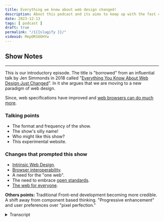 ```yaml
---
title: Everything we knew about web design changed!
description: About this podcast and its aims to keep up with the fast changing web platform.
date: 2023-12-13
tags: [ podcast ]
draft: true
permalink: "/1{{slugify }}/"
videoid: MepORS6OHYw
---
```


## Show Notes
----------

This is our introductory episode. The title is "borrowed" from an influential talk by Jen Simmonds in 2018 called "[Everything You Know About Web Design Just Changed](https://talks.jensimmons.com/GdnO62)". In it she argues that we are moving to a new paradigm of web design.

Since, web specifications have improved and [web browsers can do much more](https://developer.chrome.com/blog/whats-new-css-ui-2023/).

### Talking points

*   The format and frequency of the show.
*   The show's silly name!
*   Who might like this show?
*   This experimental website.

### Changes that prompted this show

*   [Intrinsic Web Design](https://talks.jensimmons.com/GdnO62).
*   [Browser interoperability](https://wpt.fyi/interop-2022?stable).
*   A need for the "one web".
*   The need to embrace [open standards](https://www.w3.org/standards/).
*   [The web for everyone](https://www.w3.org/WAI/fundamentals/accessibility-intro/).

**Others points:** Traditional Front-end development becoming more credible. A shift away from component based thinking. "Progressive enhancement" and user preferences over "pixel perfection."


<details>
<summary>Transcript</summary>

\[00:00:05\] **David Waumsley**: Hello and welcome to the first episode of a new show on modern front end web design. It’s a discussion show, but one where we’ll also be sharing the practical applications of our chats. And to do this, we’ll be live developing the no script. Show website. It’s bare bones as we record this, but we’ll be constantly changing and experimenting with it as part of the show.

And before we introduce ourselves, hello Nathan. I thought I’d quickly summarize the purpose of the show and the hint is in the episode’s title, which is borrowed from a talk by. Jen Simmons and it goes back to 2018 and it’s called Everything You Know About Web Design Just changed. And in it she argues that we’re standing at the threshold of an entirely new era in digital design.

And since then, it’s become more of a reality with a much more improved spec from the W three C, the Worldwide Web Consortium. Great advances in what web browsers can do for us. So we thought it was probably time that we dug into this. And to do that justice, we’re going to put aside web building frameworks and platforms because the impact of what’s going on now will be felt there later and directly concentrate on what’s coming from the.

As early adopters, both of us of low-code page builders, we’ve become quite detached from this. So we are very much going back to school with this, but it’s not coming out of a deep desire to be coding experts. It’s really the tantalizing prospect that we might be able to do a better job with less code.

Use what we’ve learned, the foundations of this knowledge to employ how we use our tools appropriately. So that’s enough for me. Nathan, how are you? I’m

\[00:02:03\] **Nathan Wrigley:** good, thank you. I’m Nathan Wrigley. I have been working with David on WordPress podcast for years and years now, but I think I’ll just give a little bit of my backstory.

So I began. Working with the web, I think it was very, late 1990, so 19 99, 19 98, something like that. But back in that time, anybody was really with 10 minutes. If you put your nose into a book for 10 minutes, you could probably be as good as almost anybody else. It was really the very beginnings and I was learning.

About how to put up webpages just purely for my own interest, and discovered that there were pieces of software out there which could handle building webpages and putting the assets into the correct folders. Things like Microsoft Front Page and what have you. And I really got into it on a deep level and OB kind of obsessed about it and kept learning, but there wasn’t a lot to learn except.

Frustration essentially, because back in the day it was all tables based layouts. And if you wanted to mimic something like a magazine layout, which is at that time, what everybody was trying to achieve, there really wasn’t the idea of, okay, the web is its own thing. It was what we’re trying to produce magazines online.

That was really hard to do. So it became very frustrating and then CSS came along and I started to learn that. And then a bit of serendipity. A friend of mine needed a website, so I helped them with that and. had this intuition that, maybe there’s a, maybe there’s a job in this. And sure enough, there was, back in those days, because it was a level playing field, there were no offices where you could go and meet web designers.

There were no web pages, showing off the, portfolio of work that you’d done in the past. I was as good as almost anybody else, those days of long since gone. But I was able to picture myself and in my local community. Became one of the people that did this work. So I’ve been using, those skills for years and years.

Then I discovered CMSs. Drupal Magento and then finally WordPress, which I settled on and started to use that, and that’s where I’ve settled and stayed since probably about 2015. Something along those lines. Very happy with WordPress. I will be continuing to use it, but David spotted that there was a shift and a lot of the things that.

We once would have found very, difficult to implement without complicated knowledge of things like JavaScript have been moved over into the CSS spec, or are going to be moved over into the CSS spec. And the options and the possibilities of CSS are gonna be amazing in the future. So we’re trying to make that the focus of this podcast just examining what’s coming, what we know thus far.

I have to say that my knowledge is pretty poor. I. I have let myself become very de-skilled because of platforms like WordPress and the amazing page builders that they provide. So I have let my knowledge stagnate and I’m probably stuck in 2018 or something like that. Things have moved on and I felt that I needed to upskill, and luckily David’s here with his Cape superhero David,

\[00:05:21\] **David Waumsley**  to save the

\[00:05:21\] **Nathan Wrigley:** day, and he’s gonna be teaching me, along the way, and hopefully at some point I’ll be able to teach him a thing or two as well.

\[00:05:28\] **David Waumsley:** Yeah, if only that was the case. Really this show is both of us on a journey of learning. I’ve got a few months ahead of you, so I’ll just give my backstory quickly ’cause it’s very similar to yours. about 2005 I started, playing around with this. ’cause I thought the web seemed very exciting and I.

Got books the same on HTML and CSOs and built, some sites for some friends and family. Then I discovered WordPress in 2007, so a long time I’ve been with that and I really only used that to help me in my work. I had a remote team and it was great for communication with those. About 2012, I took a career break from that, went traveling and an old friend of mine from school was, a web designer, needed some help with WordPress.

She asked me could I help. This was a big job. I got involved in that and then started working on all the other things, didn’t go back to the uk, and I’ve been doing this since with WordPress and then getting into the page builders, and then it’s only recently. since she packed in what she was doing and I’ve got more of my own clients, I’ve realized that most of mine just actually don’t use their builder or got into trouble with ’em or something like that.

So mostly I thought, in their case, I don’t really need to do that. I really should be able to go back and just do it with the HTML and CSS. So that’s what I’ve been doing. So I’ve got a few months on you, but not that much really in terms of catching up. But so much has happened that it’s, Worthy of a show. We think so, yeah. That’s where we’re at. And we’ve got a third guest, haven’t we? we do, we have a third

\[00:06:58\] **Nathan Wrigley:** guest. the third guest is gonna be joining us on most of the episodes, I imagine. And the third guest is. A website. The third guest is the no script show website. That’s a URL no script show.

And, I should probably just point out at this point that if you are looking, at the video, all of this will be obvious. But if you are listening to this on audio, we are recording this. As a video and as audio, and there’ll be a YouTube channel where we’ll put things. So we’ll try to make sure that the audio satisfies all of the requirements and we’ll try to explain things, in words as well as visually.

But if there is something that we say, which you think, oh, I would like to see that. Then no script show will be the website, I’m sure at various points. We’ll clumsily, say something that’s on the screen and forget to point out exactly what it means to the audio listeners, but hopefully you’ll be able to find it, equally on audio and a video.

And what’s the point of this? It looks like a pretty, pretty bare bones website at the moment.

\[00:08:05\] **David Waumsley:** Yeah, it is. And that’s intentional. we thought about this after we did the show that it might be best to demonstrate it because as we know with the podcast that you are still reading there, your site has had to change over time.

We thought, we’ll start with something as simple as you possibly can make it, and then we can use this as we learn or explain what we’ve been learning over the time. We can actually put that to practical applications and show it on the site. And maybe, I think when it goes to diving into some of the code, which I’ll.

Take responsibility for, I can do some separate videos perhaps on my own channel, which we can connect to, which will just go into that if anybody wants to get into it. But largely I think it’s just there so we can demonstrate, decisions that we might make about a website in real time, if you like.

So that’s the idea. With that, we may even, I think, because we’ve both got that WordPress thing and I’m still working with it as a sort of CMS to help me build the sites and organize code, we could go off in that direction where, so with that. We’ll get, so we can have global areas like headers and footers in that and manage that kind of stuff.

But the idea of this show is to try and keep it. So whatever we talk about could equally be true if you were using a static site generator like Astro or something like that. So we’re gonna keep the focus on the. The more code side of stuff, although, the aim of this one isn’t really not, we don’t wanna exclude anybody who doesn’t really wanna touch code.

I think we’re heading into a new direction where just knowing what’s going on in code is useful. Even if hand that over to a builder, it might be useful to have the background Yeah, so

\[00:09:39\] **Nathan Wrigley:** we’ll, see how, this website progresses, but I think the intention really is that what we’re talking about in each episode may very well get reflected almost immediately onto the website.

So I can’t say what that’ll be because we haven’t planned that far into the future. But let’s say that we talk about particular thing. The intention is that thing will get displayed on the website soon after the podcast episode is released. It may well be that we put show notes or things on that website as well, and who knows, we may have some sort of way back machine type.

Feature where you can look at screenshots of how it was in the past. And if you go to screenshot one, I guess you’ll be looking at what we’ve got today, which is really what we’re looking at today, is a website which you could have built in 1998. It’s images and text and it’s, really bare

\[00:10:27\] **David Waumsley"** bones, isn’t it?

Yeah, so I think your archive is a good thing. I think we’ll do that with this when we make a next change, we’ll, put it somewhere so someone can look at it, and I, can imagine over time that we’ll run out of things that we can do with this site for one particular purpose, and we might just start to explore other things, which we’ve, done together.

In another podcast, we did a whole series looking at somebody. And how they might build their site. That’s, so we might do this more practically with this. So yeah, let’s talk a little bit more about then the, format of the show where we intend to go with it. Okay. I, there’s not much to say ’cause you actually covered the fact that it’s going in two forms and that I might do some other videos.

I think frequency of the show, we’re going to just keep that. Wide open. We’re going to do ’em as we want for, so we don’t burden ourselves. But also for me, I think for the quality, if we’re, going to try and. Cover the stuff that we’re gonna cover now, which is big changes there when we’re probably gonna need to represent the experts properly.

And that means catching up as we’re learning. So it might take a bit of time between various episodes. I think so, yeah. We’ll keep on loose

\[00:11:40\] **Nathan Wrigley:** Podcast episodes that both of us have recorded so far have been on a real regular cadence, but we decided just for the. The purposes of this podcast that it, will come out when it comes out.

So if we don’t do an episode for several weeks, that doesn’t mean it’s gone away. Keep it in your. Podcast player of choice, but it will come round at some point when we manage to get around to doing an episode. I think the intention right at the beginning is to get a few recorded so that they will have a regular cadence.

Sure. Because obviously we have, more inspiration at this point, but, we’ll, see how this goes. So that’s in terms of the frequency, but why the name, why no script show. That’s on you, David.

\[00:12:21\] **David Waumsley:**  you too. we did have some fun with some names there, but, it’s a kind of pun, isn’t it?

Because of the fact that we generally, as you’ll see, I mean as you scroll down for the YouTube people, you’ll see that we’ve got some show notes there, and that’s basically, I. We’re going off. We have no script. We just have a bunch of bullet points, and we hope that we get to the end with something sensible.

But also, it’s a bit of a pun, and it’s not hating on JavaScript, but it’s also using the tag no script where you don’t want, for people who are not running JavaScript. and the thing behind that is that a lot of what’s coming to CSS means that you don’t need so much JavaScript. So hopefully if you’re doing the kind of job stuff.

I will do, maybe less so with you, Nathan, but mostly just like front end stuff. I probably don’t need JavaScript, so it’s just a bit of fun on that really. yeah.

\[00:13:15\] **Nathan Wrigley:** And obviously as we’ve said, the website is gonna be experimental. It’s gonna be in Fluxx, so if it looks really good one week, but terrible, the next, it’s by design.

\[00:13:24\] **David Waumsley:** Yeah. Yeah. It’s fine design.

\[00:13:27\] **Nathan Wrigley:** so who’s, the intended audience for this then? I should probably say, we’re gonna put this into the WP Bills, which is the podcast David and I have done for many years. We’re gonna put it into that feed as well. hello to those listeners. are we trying to capture some of those?

Is there an intention that maybe some people that have been using CMSs might be interested in this as well? Yeah, I think

\[00:13:49\] **David Waumsley:** the idea is just to talk about the change in fundamentals of the web. So you know, it should in theory, be relevant to anybody, whatever platform they’re using. And I think still relevant, even if you are using a no code solution.

I think just to know what is there, I think. That might help you make informed decisions about what tools you’re going to use and how you’re going to use ’em, whether you need to use ’em in all situations. So I think it, we’re aiming for everybody, but, and maybe mostly it might be for people who are.

freelancers just starting out who, you know suddenly, which route do you go? Do you go WordPress route, do you go JavaScript, react route? Do you go HTML or CSS? It’s quite hard, so we are taking one side of that, but I think we’ll balance it out and, but I think who it doesn’t suit or won’t suit is going to be the people to do more.

Complex backend apps, stuff with JavaScript libraries and working in large teams because we have no experience of that and we’re not gonna cover that stuff. So probably exclude those people. I

\[00:14:50\] **Nathan Wrigley:** think another audience, which you alluded to would be that the, person that I am, which is the person that’s used a bunch of tools.

But is still interested in what you can do just with a text editor, basically. Yeah. So if you’ve been using a particular, let’s say, page builder or online software, SaaS software that’s enabled you to throw pages and things like that together with point and click interfaces, but you’re curious as to how all that is underpinned and what the technologies are behind it.

then this hopefully will keep you up to date with some of those bits and pieces. And yeah, if you’re just curious about the web in general, you never know. Yeah, we might stray into more slightly opaque topics as well. So I think that’s who it’s for. Then we’re gonna move on to, why, what was the, what were the things in the web, industry going on behind the scenes that made this show as, an idea in your head?

What prompted you to come up with this? Yeah, so

\[00:15:51\] **David Waumsley:**  it is all of these changes, which we’ll talk about more in the next couple of episodes. I think we’ll talk about some of the leading voices if you like, but, a big one is browser interoperability. The idea that the big players now who make our browsers have for the first time, come together.

Couple of years to decide what spec they’re introducing and they been working with css. We’ve got more stuff than we’ve ever had, in a couple of years. It’s speeded up faster than I think, probably the last 20 years in the web, because in the early days it used to be a case that the, web spec was a kind of vague thing, leaving the browsers to go and do.

Their own interpretation of it, and then they’re competing to be the better browser. We get the browser war, but now that’s come to an end. So that’s a huge shift I think. And we’re seeing so much in terms of layout, really exciting stuff that needed JavaScript animation and kind of popups and.

Transitions between pages that you would need some big something like React or something to do. that’s massive there.

\[00:17:07\] **Nathan Wrigley:** I think it’s really, I. Possibly something that you missed. If you’ve only been working on the web for a few years, you, probably didn’t really realize that there was this period of time in which the browsers really fought against each other.

they did. They implemented things in entirely different ways, meaning that websites that you built were a much more frustrating experience than they are now. Because you would have something which would look different depending on the browser that it was viewed in. And so you had to go through all of these hoops that you had to jump through to make it look the same in Firefox and Internet Explorer as was, and Safari and so on.

And now those problems have largely gone away. And it’s for the benefit of everybody really, that these, large browser vendors. So you mentioned, Google and Microsoft and Mozilla and all of that. All of these. These organizations are talking to each other because, it just makes sense for, people designing websites, but it also makes sense for people consuming websites because we can do better things more quickly.

And I think that’s the bit that I missed is because these companies are talking to each other and because these vendors are communicating with each other, the pace of change has really picked up in, yeah, in the last few years. And I missed that. I missed that whole cycle of all the different pieces that have been, made possible.

And that’s the excitement for me about this. So we’re gonna explore what you may have missed. you may not even have known because you just let your tool do the

\[00:18:38\] **David Waumsley:** work for you. Yeah. And I, it’s partly the w three’s fault for not having very clear specification, but now you’ve got all the browser vendors in with the invited experts really, and it’s one of those systems that they have where unless everybody’s happy, it doesn’t go forward.

It doesn’t go into the specs. So you’ve got, the global best minds out there. All looking at problems that could be created by adding something to CSS. So there’s, I don’t think there’s ever been a time like that. So at 30 years old, the web suddenly become very adult and things are happening quickly.

But yeah. The next point we’ve got on there is, oh, I’ve gone out of order, but it’s intrinsic design really, which we mentioned before, which is. it’s not easy to sum up. Do you, have an idea, Nathan, of how that could be summed up in a few words? No. No, I

\[00:19:31\] **Nathan Wrigley:** really don’t, and I’m, keen not to stumble into sort of getting that wrong, but if you haven’t noticed, there is a trend.

there’s always trends. There’s always a. A kind of moniker of what, is current in the web, so it, may have been responsive web design for a period of time. We’re now moving into a period of intrinsic web design. I’ve noticed in the WordPress space that we’ve been both very much involved in that.

This word seems to be. Popping out more and more. the tool that we’ve got is built with intrinsic web design in place. And I guess it’s, just cribbing from the show notes. It’s a reaction to the, mobile web, and the fact that there are, there really isn’t any sensible set of defaults for what.

the screen size or the dimensions are that your viewers will be looking at your website. And so for a long period of time, it was a desktop, it was a tablet, it was a mobile, and those three things fitted really well. And you could have queries, media queries as they’re called in CSS, so that if it’s a mobile will show this.

If it’s a desktop, we’ll show this. And I think it’s trying to bridge the gap. To the point where, we have no idea what people are gonna be looking on. It could be any shape or size, and so it’s more about that we don’t care. Yeah. We’re agnostic to the size of it. We’ll show it beautifully, whatever size, and obviously that requires a little bit of backend engineering to make it work rather than three break points.

You need some technology to say, okay, we don’t care what it is, it’s gonna show beautifully and it’s gonna show fluidly. De no matter what size or shape of device you’re using. Yeah. Would you

\[00:21:11\] **David Waumsley:** say that’s about right? Yeah, I think we’ll do an, we will do an episode actually on this one, and particularly look over Jen Simmons talk, which is now, things have moved on since she made that one.

for her, it’s, she just felt it was coming into this new age. All of this new stuff had come to CSS, particularly for her CSS grid, where you could, as a designer. Suddenly realized that you could use white space, you can move stuff around. You can have things be very fluid in a way. And for her as a designer side of it, she’s, looking at the fact there’s always been this bit of a compromise between things looking pretty and great and reflecting a brand I.

And on the other side, making sure that this is good, usable, reusable, readable code that’s accessible for everybody. And there’s been this compromise. You can’t have both. And she thinks now together, we can have this fluid thing that will adapt and, it deserves its own name whether we choose to take it.

It’s really, I think she mentions it in her talk on it. she could have easily called it, responsive design, but a bit better You. being a adaptive to the that, so that’s definitely, I think this is a, people say it, as you mentioned, I was just listening to, one of the lead developers of WordPress talk about it and how they need to.

Put that into WordPress and think about it. In fact, it holds back certain things that they might do because they need to accommodate and think of the future. So yeah, it’d be good looking at that. and I guess

\[00:22:40\] **Nathan Wrigley:** getting back to the browser piece, the, fact is that the browser can really handle a lot of the heavy lifting of, let’s just call it the math.

That’s going on in the background in order to compute what needs to be done at any particular moment. Yeah. And so the advances in the backend of the browser enable this to happen. And you’ve, it’s not in our show notes, but there was a lovely quote somewhere about actually, maybe it was Jen Simmons that said it, browsers are quite good at maths, so let’s let, or rather, computers are quite good at math, so why don’t we offload all of that stuff to the browser to handle on the fly.

And our experiences will be. broadly better. So yeah, intrinsic web design, that’s the bus that we’re all on at the moment. Whether or not there’ll be another bus just around the corner coming that we’ve got to hop on, but the least at the beginning of this podcast, that’s, that’s what, that’s the bandwagon we’re on.

\[00:23:31\] **David Waumsley:** Yeah, exactly. And I’ve put down here I’m probably misusing the term, I’ve heard Jeremy Ke mention this, who’s a, kind of big player on talking about the web. He’s written a lot of books and, UK guy. but, just that recently, I, feel there’s a sort of sense that because everybody’s invested in making sure that the web platform, HTML and CMS.

is what everybody’s using. That’s the idea of the W three C is that it is the web for everybody, for everything as well. That it’s the thing that’s powering all the kind of different devices, not just the websites we build, but the apps and even TV and all that kind of other medium. So there has been a sort of splintering offers in the time, and I think we see that.

Going on. There was a bit of a cold war, if you like, going on. When there was flash and there was web standards, again with Jen Simmers again wouldn’t like it because the flash would’ve given of the pretties and the animation and the web standards would be boring, but more usable. And I think there’s a need to bring that back together.

That’s what’s making, I think the spec get looked at. Even HTML and stuff like that, because everybody’s reinvested in this, and to a certain degree, there’s been a lot splitting up between. what people do, what are frontend developers suddenly split along the lines because everybody, because there was improvements there, went to the JavaScript route.

So now a lot of people went to the single, page application route, which is entirely different. So we’ve got the split. So I feel there’s a, the sense where it’s a, shifting back where you might just wanna start with your h html because that’s, there’s no web without html and there’s no styling without CSS.

It. These two have a hundred percent share of the market. So the other thing’s always. addition. So I can see that moving. that’s another reason for the show to just see that kind of shift. it’s always happening, isn’t it? All the time through the web. Yeah. And the need, oh, sorry.

You carry on. No, I was gonna say about, I. Just bound in with that is that it’s, really the same point. It is just about following the standards and, stuff and getting back to that because there is we’ll talk about this I think later, but the really, the web’s been a series of hacks where we’ve all done our own things.

That’s why we’ve needed more JavaScript because the CSS hasn’t given us what we need. And, it does feel like we’re reaching a point now where. Wow, this is great. Almost everything that you would need to at least do layouts at the moment are much more stuff is there and it’s fully documented and it’s a standard of which we all agree by, which has so many people who can veto it that at any point, and it’s the way the browsers are going, that it’s time to embrace those open standards, start to get to the idea that there is this fully documented, even the meetings are documented that we can look to, and I think that’s good for us if we are doing it professionally, which isn’t, this podcast isn’t intended.

Definitely for people who are freelancers. It could be anybody, but I think, if you are doing it for that, it can give you credibility if you have documentation that you look to. yeah. It’s

\[00:26:40\] **Nathan Wrigley:** interesting because you may. You may view the evolution of the web, as a splintering, but I guess it, it, has to splinter in order for it to move forward.

flash came along and honestly, it was the best thing ever when it happened. I know that people hated it and, there were obvious problems with, for example, on mobile phones. It was a complete disaster, but it

\[00:27:04\] **David Waumsley:** showed.

\[00:27:05\] **Nathan Wrigley:** What could be done. And so it made us all aware, we want things to be able to move around.

We want things to be able to, I dunno, show a video. We, that’s a really desirable thing to have on the internet. And, we’ve got it. Flash does it, but it’s not a standards thing. It’s, run entirely by this one company. But it showed, okay, there’s a desire for this, there’s an appetite for this, let’s put it in the spec.

And then, more recently, JavaScript frameworks to, to do animations and things like that. And a whole lot more as well. It shows this is what a modern internet requires. Here’s the things which everybody loves. We, can see, every website is using JavaScript to do this, that, and the other thing.

It must be what we need. And the point about the W three C and the CSS spec is they can’t, they have to be glacial. They have to move at a very slow and careful pace because once it’s in the spec once a particular thing has gone into the spec. You can’t, maybe you can, but you can’t easily remove it.

So it has to glo go at a very glacial speed. and so that’s just a another point. although we look at a lot of these splintering things and tot and worry about the splintering of the internet, I think they are the, way that the evolution of the internet has happened and probably will happen in the future.

\[00:28:31\] **David Waumsley:** Yeah, I think it’s always gonna be that sort of tension on there. Although it’s interesting at the moment, and I think that’s why it’s there. It’s is because there is that, if you like, the way that the W three C is organized and who it has in and the interest that they have, is that enough to provide us everything that we need from there?

And that’s the interesting challenge to it. But up to now, we’ve always needed people who have, I mean it’s the same with tables. We started with those tables and that, and of course, it’s a complete violation. Against what the html, this was designed for scientific documents to be passing around.

Terrible. Using tables for that. And then flash terrible in some ways for what the web is supposed to be. Some of the JavaScripts is an over complication, but not necessarily against it. ’cause the final output is the same. So it’s interesting to see how that’s pulling that way. And I think, also, if you’ve got that under your belt, you’re safe.

There is the element of open source, open standards. If you learn all of that stuff, you at least that’s your basis and stuff. And then you, we, most of us need to use some sort of tool to organize, which is open source and but to have your entire dependency on your open standards on open source is.

Something where I think there’s a sort of need to go back and look at what you can do yourself, without necessarily always relying on a tool. Yeah. So yeah, I think there’s that element and, oh, the general, what, there’s so many different points that we’ve got down here that we could talk about.

I’ve put actually a bullet point web for everyone, but I’ve pretty much covered that. Really. I think that’s just, I think they’re coming together more of people You can see a real excitement about. there’s never been over the last five years, I think for the idea of going back to HTML and css, we thought those days were behind us, didn’t we, Nathan? We thought we just.

\[00:30:21\] **Nathan Wrigley:** Yeah, and it, is interesting because I haven’t tried to deliberately collide with this topic. I haven’t gone out searching for information about this, but I have noticed that my social. Channels, they are beginning to fill up with this. And the more that I look at it, the more I see.

maybe that’s a function of the algorithms at play, but nevertheless, I’m definitely seeing that there’s an appetite for this and why not? why wouldn’t there be? It just makes sense to if the browser can do it. Then use what the browser has. It makes absolute sense and I think that, I could be wrong, but maybe in the next year, two years, three years, I think a lot of the things that we’re gonna be covering in the next few weeks will become foundational to what everybody does.

\[00:31:07\] **David Waumsley:** I’ve also, I’ve just remembered why I wrote. That’s that note. the web for everyone. What I’m talking about is what there has been recently, over recent years, which we’ve not thought about so much, is things about accessibility, performance, green issues, global data costs, reducing dark patterns, security issues, data issues.

All of these things have become much more prominent now. It was just enough to sign and get something out there, but we, have to look into things like accessibility might. Come into European law in the same way that we’re seeing things with, data sharing before that. So I think, that’s a lot of about, these are all the sort of things that are going on as well, and we can explore those, I think a lot better when we’re looking at how the foundations of the web platform, H-M-L-C-S-S, JavaScript and SVGs is made.

So that’s another reason for the show. Yeah, and

\[00:31:58\] **Nathan Wrigley:** you went through that list. You tripped through that list very, quickly. But if you actually. think about each one of those one at a time. There is a, there really is some importance attached to those. So if we just take the green web, just that one in particular, we could probably do episode after episode on that.

this, the whole environmental debate is not going away. It’s getting more and more important, but we seem to be, using our devices more and more rather than less and less and we know what that’s doing. So having solutions or. Having implementations of technology, which allow us to view things on the website with the minimal amount of engineering in the backend to get whatever it is that you are wanting to see in front of your eyeballs.

That’s really important. And so if you can cut by a third or a half or. Three-fifths or whatever it may be, the amount of CPU that’s being used, just that environmental bit alone is really important. And obviously you listed a whole bunch of others there, so we can drill into those, but it’s gonna become more and more important.

Yeah. That’s encapsulated

\[00:33:01\] **David Waumsley:** in this. Yeah. So on our site, we haven’t put this first episode up obviously yet, but we’re going to use the browser’s own player initially, Elise, because, and I think that’s that move with green issues. if the browser can do more for us, then we have to do less work and it’s a lot sensible, more sensible because it’s already on the computer anyway.

So rather than us having to pump out a whole load of code and extra resources to provide that to the viewer. It’s already there in their browser. Yeah. It’s interesting.

\[00:33:31\] **Nathan Wrigley:** So the possibilities, the options for us to play just the player of the audio on the website, that, we could have probably picked a hundred different JavaScript based solutions, but we settled for the one which requires nothing.

It’s just, and what does it do? It does everything that you want it to do. Yeah. It’s not flashy and whizzbang, but it does it. But curiously, interestingly, just that one thing, it displays differently in different browsers, which are, you showed me that in Firefox, it, has a completely different look and feel.

And there’s various things that are available in Chrome that aren’t available in Firefox, for example, play, a speed. You can’t speed it up to one and a half times and all that. So there’s gonna be loads in all this. Oh yeah. But yeah, we’re, going minimal. We’re definitely going minimal using what the browser can do.

Yeah.

\[00:34:14\] **David Waumsley:** Yeah, and I think, just for a while I would’ve thought if you wanted to call yourself a developer, I’ve always felt like this. And now I feel a little bit more, happy about the idea of learning what I’m learning now. Because I think if you thought of developers, I never would dare to call myself that.

I know you, you are the same with safe work. Because front end there hasn’t been that because this CSS and has all been these kind of hacks and tricks and you’re just messing around with what should be actually a very simple language. It’s a declarative language, which is, one of the best things about the web, if you are using HTML and CSS, if you mess it up, the browser will still cope with it.

It’ll just ignore the rubbish that you’ve put in there, which something like JavaScript, all these other. Programmer languages would need to do. But I think it’s now because there’s a sort of system developing that there’s a chance now for us as frontend developers to use what is basically a simple setup, if you like, that’s forgiving and, but still do it in a very creditable way.

So I think there’s a credibility for being a frontend developer in a way that. Ally, there is a very complex system in CSS that didn’t really exist before. It’s a little bit hacky and the proper developers would just do anything to stick tailwind in instead and not have to deal with all that nonsense.

And I think that’s changing. yeah. Yeah, so,

\[00:35:35\] **Nathan Wrigley:** there’s a route to employability really here as well, isn’t there? if you can, work out what, the browser can do for you, you can obviously. Tout that as something that you can do and you can express your green credentials and so on.

But, but yeah. Interesting. How much. Has changed in the recent past and how much I’ve got to learn. but yeah, we’ll see as time goes on. Okay. What’s next?

\[00:35:59\] **David Waumsley:** no, I think that’s probably just, we have got a few other little points, but I think maybe we’ve covered it. But you just said something which just prompted me, something I’m sure we’ll get into later.

which is the power that a front end developer now has with this intrinsic design. I was mentioning this to you before and it relates to again, Jed Simmons. Talk about the fact that. The tradition of web design has always been that someone has the idea, you do a low-fi version of it, then a high-fi version of it, and then you hand it over to the front end developer to code it up or whoever that is.

Whereas now, because there is so much to think about with this performance accessibility, how these will display on different platforms, you’re not got just three devices you’re looking at. Suddenly there’s a power with, the people who are doing the front end. So just learning a bit of HTML and CSS you, you can become quite a powerful person in the whole design process, I think.

\[00:36:53\] **Nathan Wrigley:** Yeah, it’s definitely a route to employability, but as I said, for me at the minute, it’s not because I just simply don’t know it. So if, as you’re listening to this, any of this is, rung a bell and you think, Yeah, maybe there’s some, maybe there’s some learning that’s gonna happen in this podcast.

Yeah. Go and visit the site. I don’t know as yet how we’re gonna do things like subscribing. You can obviously do that, in your podcast player of choice. Again, give us time to, to get a feed going and all of that. We’ve gotta work all of that out. But the website will be called no Script Show.

\[00:37:29\] **David Waumsley:** Yeah, it’ll have a, it’ll, have a rubbish logo.

’cause we might even talk about that later. Throw it open. ’cause we just wanna cover everything, don’t we? We might do when we’re actually building a site. And the thought process, if we can with this. do you think we’ve probably talked for long enough on this first

\[00:37:43\] **Nathan Wrigley:** episode? I think so. I think we’ve explained really what the premise of the whole show is.

So hopefully, dear listener, you have understood what we’re trying to do. Stay with us. and hopefully we’ll achieve it in the days, weeks, and months to come,

\[00:37:57\] **David Waumsley:** yeah. Yeah. Can I’ve actually got a, bit of a, shall I just say what I think is next up? Yeah. I’ve sent you the, yeah, I think, if we are all agreeing and people are sticking with us, that there is a bit of a paradigm shift on there, the fundamentals, as we’ve said about web design.

Completely changed. So conversations you and I have had on the other podcast for seven years can be revisited with a new light again. But I think maybe for next time, the best places to start is with the CSS and what the changes there actually mean for us. And Most, a lot of people are just not author authoring, CSS themselves.

you and I included first yeah, Melvin in again, we use third party platforms, but I think now it’s been massively refactored into something more comprehensive and logical. It’s probably start with, someone who’s better explaining that. So what we’ll try and do is have a look at, Rachel Andrews, who’s.

Somebody who pretty much, almost is a one woman mission, I think to get CSS good to us. she’s a real expert in this. so we’ll look at some of the stuff that she says about that. And even if you are not thinking of getting into CSS or coding it yourself, I still think it’s quite useful because it might allow you to evaluate something like a framework that you want to use.

Which one’s gonna be best for you? That kind of foundational knowledge. ’cause Stephanie, things have changed. So I think that’s what we’ll cover next. We’ll start with the dreaded CSS.

\[00:39:24\] **Nathan Wrigley:** Yeah. And just as a little addendum to that, if, you tune into that episode, I, it’s more or less guaranteed if you haven’t been keeping up to date with it, that you’re, there’s gonna be some little nugget that you didn’t even know, David’s been drip feeding me for months.

Now. All of these little bits and pieces that he’s been discovering and. Honestly they’re buried. You have to go find them. And so it’s it’s fascinating and hopefully we’ll surface some of those. Yeah. So I guess that’s a wrap on the first. It’s no script show. I dunno if we’re even gonna call it that. I think it might be called the no script web show or a variant thereof.

We’ll see. But the URL wants more. No, no script show. That’s it. Episode number one is done. Yeah. Thank you. We’ll be back at some point.

\[00:40:07\] **David Waumsley:** Thanks David. Yep. Bye-Bye.
</details>